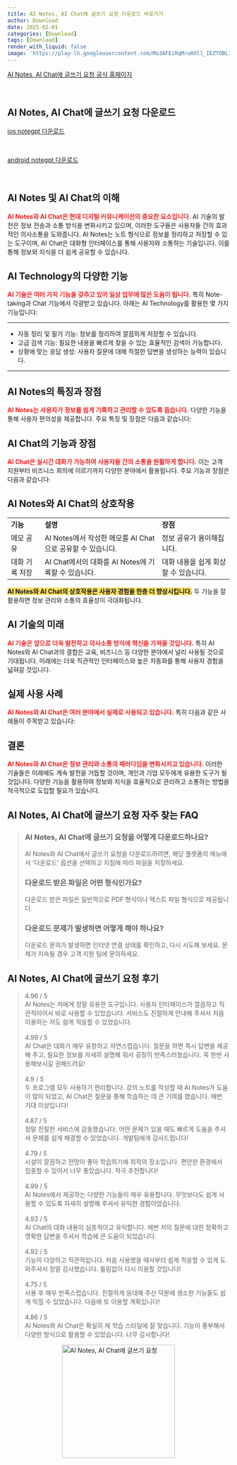 ```yaml
---
title: AI Notes, AI Chat에 글쓰기 요청 다운로드 바로가기
author: Download
date: 2025-02-01
categories: [Download]
tags: [Download]
render_with_liquid: false
image: 'https://play-lh.googleusercontent.com/Mo3AFEiRqMruHXll_IEZTOBLId7G7FVz0smVplN1PMti0fIsA1hO-G6vacLKQxnee3M=s256-rw'
---
```

<p><a class='click-button' title='AI Notes, AI Chat에 글쓰기 요청' href='https://notegpt.io/' rel='nofollow'>AI Notes, AI Chat에 글쓰기 요청 공식 홈페이지</a></p><br>
<h2 id='AI Notes, AI Chat에 글쓰기 요청_다운로드'>AI Notes, AI Chat에 글쓰기 요청 다운로드</h2>
<p><a class="click-button ios" title="notegpt 다운로드" href="https://apps.apple.com/us/app/ai-notes-ai-writing-assistant/id6448519306" rel="nofollow">ios notegpt 다운로드</a></p><br>
<p><a class="click-button android" title="notegpt 다운로드" href="https://play.google.comhttps://play.google.com/store/apps/details?id=com.twitter.videodownload.videodownloaderfortwitter" rel="nofollow">android notegpt 다운로드</a></p><br>


<h2 id='AI_Notes_및_AI_Chat의_이해'>AI Notes 및 AI Chat의 이해</h2>

<p><b><span style="color: #ee2323;">AI Notes와 AI Chat은 현대 디지털 커뮤니케이션의 중요한 요소입니다.</span></b> AI 기술의 발전은 정보 전송과 소통 방식을 변화시키고 있으며, 이러한 도구들은 사용자들 간의 효과적인 의사소통을 도와줍니다. AI Notes는 노트 형식으로 정보를 정리하고 저장할 수 있는 도구이며, AI Chat은 대화형 인터페이스를 통해 사용자와 소통하는 기술입니다. 이를 통해 정보와 지식을 더 쉽게 공유할 수 있습니다.</p>

<h2 id='AI_Technology의_다양한_기능'>AI Technology의 다양한 기능</h2>

<p><b><span style="color: #ee2323;">AI 기술은 여러 가지 기능을 갖추고 있어 일상 업무에 많은 도움이 됩니다.</span></b> 특히 Note-taking과 Chat 기능에서 각광받고 있습니다. 아래는 AI Technology를 활용한 몇 가지 기능입니다:</p>

<hr />

<ul>
    <li>자동 정리 및 필기 기능: 정보를 정리하여 깔끔하게 저장할 수 있습니다.</li>
    <li>고급 검색 기능: 필요한 내용을 빠르게 찾을 수 있는 효율적인 검색이 가능합니다.</li>
    <li>상황에 맞는 응답 생성: 사용자 질문에 대해 적절한 답변을 생성하는 능력이 있습니다.</li>
</ul>

<hr />

<h2 id='AI_Notes의_특징과_장점'>AI Notes의 특징과 장점</h2>

<p><b><span style="color: #ee2323;">AI Notes는 사용자가 정보를 쉽게 기록하고 관리할 수 있도록 돕습니다.</span></b> 다양한 기능을 통해 사용자 편의성을 제공합니다. 주요 특징 및 장점은 다음과 같습니다:</p>

<h2 id='AI_Chat의_기능과_장점'>AI Chat의 기능과 장점</h2>

<p><b><span style="color: #ee2323;">AI Chat은 실시간 대화가 가능하여 사용자들 간의 소통을 원활하게 합니다.</span></b> 이는 고객 지원부터 비즈니스 회의에 이르기까지 다양한 분야에서 활용됩니다. 주요 기능과 장점은 다음과 같습니다:</p>

<h2 id='AI_Notes와_AI_Chat의_상호작용'>AI Notes와 AI Chat의 상호작용</h2>

<table>
    <tr>
        <td><b>기능</b></td>
        <td><b>설명</b></td>
        <td><b>장점</b></td>
    </tr>
    <tr>
        <td>메모 공유</td>
        <td>AI Notes에서 작성한 메모를 AI Chat으로 공유할 수 있습니다.</td>
        <td>정보 공유가 용이해집니다.</td>
    </tr>
    <tr>
        <td>대화 기록 저장</td>
        <td>AI Chat에서의 대화를 AI Notes에 기록할 수 있습니다.</td>
        <td>대화 내용을 쉽게 회상할 수 있습니다.</td>
    </tr>
</table>

<p><b><span style="background-color: #ffe066;">AI Notes와 AI Chat의 상호작용은 사용자 경험을 한층 더 향상시킵니다.</span></b> 두 기능을 잘 활용하면 정보 관리와 소통의 효율성이 극대화됩니다.</p>

<h2 id='AI_기술의_미래'>AI 기술의 미래</h2>

<p><b><span style="color: #ee2323;">AI 기술은 앞으로 더욱 발전하고 의사소통 방식에 혁신을 가져올 것입니다.</span></b> 특히 AI Notes와 AI Chat과의 결합은 교육, 비즈니스 등 다양한 분야에서 널리 사용될 것으로 기대됩니다. 미래에는 더욱 직관적인 인터페이스와 높은 자동화를 통해 사용자 경험을 넓혀갈 것입니다.</p>

<h2 id='실제_사용_사례'>실제 사용 사례</h2>

<p><b><span style="color: #ee2323;">AI Notes와 AI Chat은 여러 분야에서 실제로 사용되고 있습니다.</span></b> 특히 다음과 같은 사례들이 주목받고 있습니다:</p>

<h2 id='결론'>결론</h2>

<p><b><span style="color: #ee2323;">AI Notes와 AI Chat은 정보 관리와 소통의 패러다임을 변화시키고 있습니다.</span></b> 이러한 기술들은 미래에도 계속 발전을 거듭할 것이며, 개인과 기업 모두에게 유용한 도구가 될 것입니다. 다양한 기능을 활용하여 정보와 지식을 효율적으로 관리하고 소통하는 방법을 적극적으로 도입할 필요가 있습니다.</p>


<h2 id='AI Notes, AI Chat에 글쓰기 요청_자주_찾는_FAQ'>AI Notes, AI Chat에 글쓰기 요청 자주 찾는 FAQ</h2>
<div itemscope="" itemtype="https://schema.org/FAQPage"> <blockquote> <div itemscope="" itemprop="mainEntity" itemtype="https://schema.org/Question"> <h3 itemprop="name">AI Notes, AI Chat에 글쓰기 요청을 어떻게 다운로드하나요?</h3> <div itemscope="" itemprop="acceptedAnswer" itemtype="https://schema.org/Answer"> <span itemprop="text"> <p>AI Notes와 AI Chat에서 글쓰기 요청을 다운로드하려면, 해당 플랫폼의 메뉴에서 '다운로드' 옵션을 선택하고 지침에 따라 파일을 저장하세요.</p> </span> </div> </div> <div itemscope="" itemprop="mainEntity" itemtype="https://schema.org/Question"> <h3 itemprop="name">다운로드 받은 파일은 어떤 형식인가요?</h3> <div itemscope="" itemprop="acceptedAnswer" itemtype="https://schema.org/Answer"> <span itemprop="text"> <p>다운로드 받은 파일은 일반적으로 PDF 형식이나 텍스트 파일 형식으로 제공됩니다.</p> </span> </div> </div> <div itemscope="" itemprop="mainEntity" itemtype="https://schema.org/Question"> <h3 itemprop="name">다운로드 문제가 발생하면 어떻게 해야 하나요?</h3> <div itemscope="" itemprop="acceptedAnswer" itemtype="https://schema.org/Answer"> <span itemprop="text"> <p>다운로드 문의가 발생하면 인터넷 연결 상태를 확인하고, 다시 시도해 보세요. 문제가 지속될 경우 고객 지원 팀에 문의하세요.</p> </span> </div> </div> </blockquote> </div>
<h2 id='AI Notes, AI Chat에 글쓰기 요청_후기'>AI Notes, AI Chat에 글쓰기 요청 후기</h2>
<div itemscope itemtype="https://schema.org/Product">
  <blockquote>
  <div itemprop="review" itemscope itemtype="https://schema.org/Review">
      <div itemprop="reviewRating" itemscope itemtype="https://schema.org/Rating"> <span itemprop="ratingValue">4.96</span> / <span itemprop="bestRating">5</span> </div>
      <span itemprop="reviewBody">AI Notes는 저에게 정말 유용한 도구입니다. 사용자 인터페이스가 깔끔하고 직관적이어서 바로 사용할 수 있었습니다. 서비스도 친절하게 안내해 주셔서 처음 이용하는 저도 쉽게 적응할 수 있었습니다.</span>
  </div>
  <br>
  <div itemprop="review" itemscope itemtype="https://schema.org/Review">
      <div itemprop="reviewRating" itemscope itemtype="https://schema.org/Rating"> <span itemprop="ratingValue">4.99</span> / <span itemprop="bestRating">5</span> </div>
      <span itemprop="reviewBody">AI Chat은 대화가 매우 유창하고 자연스럽습니다. 질문을 하면 즉시 답변을 제공해 주고, 필요한 정보를 자세히 설명해 줘서 굉장히 만족스러웠습니다. 꼭 한번 사용해보시길 권해드려요!</span>
  </div>
  <br>
  <div itemprop="review" itemscope itemtype="https://schema.org/Review">
      <div itemprop="reviewRating" itemscope itemtype="https://schema.org/Rating"> <span itemprop="ratingValue">4.9</span> / <span itemprop="bestRating">5</span> </div>
      <span itemprop="reviewBody">두 프로그램 모두 사용하기 편리합니다. 강의 노트를 작성할 때 AI Notes가 도움이 많이 되었고, AI Chat은 질문을 통해 학습하는 데 큰 기여를 했습니다. 매번 기대 이상입니다!</span>
  </div>
  <br>
  <div itemprop="review" itemscope itemtype="https://schema.org/Review">
      <div itemprop="reviewRating" itemscope itemtype="https://schema.org/Rating"> <span itemprop="ratingValue">4.87</span> / <span itemprop="bestRating">5</span> </div>
      <span itemprop="reviewBody">정말 친절한 서비스에 감동했습니다. 어떤 문제가 있을 때도 빠르게 도움을 주셔서 문제를 쉽게 해결할 수 있었습니다. 개발팀에게 감사드립니다!</span>
  </div>
  <br>
  <div itemprop="review" itemscope itemtype="https://schema.org/Review">
      <div itemprop="reviewRating" itemscope itemtype="https://schema.org/Rating"> <span itemprop="ratingValue">4.79</span> / <span itemprop="bestRating">5</span> </div>
      <span itemprop="reviewBody">시설이 깔끔하고 전망이 좋아 학습하기에 최적의 장소입니다. 편안한 환경에서 집중할 수 있어서 너무 좋았습니다. 적극 추천합니다!</span>
  </div>
  <br>
  <div itemprop="review" itemscope itemtype="https://schema.org/Review">
      <div itemprop="reviewRating" itemscope itemtype="https://schema.org/Rating"> <span itemprop="ratingValue">4.99</span> / <span itemprop="bestRating">5</span> </div>
      <span itemprop="reviewBody">AI Notes에서 제공하는 다양한 기능들이 매우 유용합니다. 무엇보다도 쉽게 사용할 수 있도록 자세히 설명해 주셔서 유익한 경험이었습니다.</span>
  </div>
  <br>
  <div itemprop="review" itemscope itemtype="https://schema.org/Review">
      <div itemprop="reviewRating" itemscope itemtype="https://schema.org/Rating"> <span itemprop="ratingValue">4.93</span> / <span itemprop="bestRating">5</span> </div>
      <span itemprop="reviewBody">AI Chat의 대화 내용이 심층적이고 유익합니다. 매번 저의 질문에 대한 정확하고 명확한 답변을 주셔서 학습에 큰 도움이 되었습니다.</span>
  </div>
  <br>
  <div itemprop="review" itemscope itemtype="https://schema.org/Review">
      <div itemprop="reviewRating" itemscope itemtype="https://schema.org/Rating"> <span itemprop="ratingValue">4.92</span> / <span itemprop="bestRating">5</span> </div>
      <span itemprop="reviewBody">기능이 다양하고 직관적입니다. 처음 사용했을 때서부터 쉽게 적응할 수 있게 도와주셔서 정말 감사했습니다. 틀림없이 다시 이용할 것입니다!</span>
  </div>
  <br>
  <div itemprop="review" itemscope itemtype="https://schema.org/Review">
      <div itemprop="reviewRating" itemscope itemtype="https://schema.org/Rating"> <span itemprop="ratingValue">4.75</span> / <span itemprop="bestRating">5</span> </div>
      <span itemprop="reviewBody">사용 후 매우 만족스럽습니다. 친절하게 응대해 주신 덕분에 생소한 기능들도 쉽게 익힐 수 있었습니다. 다음에 또 이용할 계획입니다!</span>
  </div>
  <br>
  <div itemprop="review" itemscope itemtype="https://schema.org/Review">
      <div itemprop="reviewRating" itemscope itemtype="schema:Rating"> <span itemprop="ratingValue">4.86</span> / <span itemprop="bestRating">5</span> </div>
      <span itemprop="reviewBody">AI Notes와 AI Chat은 확실히 제 학습 스타일에 잘 맞습니다. 기능이 풍부해서 다양한 방식으로 활용할 수 있었습니다. 너무 감사합니다!</span>
  </div>
  </blockquote>
</div>
<figure class="image" style="display: flex; justify-content: center; align-items: center; margin: 0;"><img src="https://play-lh.googleusercontent.com/Mo3AFEiRqMruHXll_IEZTOBLId7G7FVz0smVplN1PMti0fIsA1hO-G6vacLKQxnee3M=s256-rw" alt="AI Notes, AI Chat에 글쓰기 요청" width="256" height="256" style="max-width: 100%; height: auto;"></figure>
